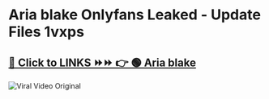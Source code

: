 
 # Aria blake Onlyfans Leaked - Update Files 1vxps

## <h2><a href="https://clipsfans.com/Aria_blake&ref=git">🔗 Click to LINKS ⏩⏩ 👉 🟢 Aria blake </a></h2>

<a href="https://clipsfans.com/Aria_blake&ref=git" rel="nofollow" data-target="animated-image.originalLink"><img src="https://i.ibb.co.com/xMMVF88/686577567.gif" alt="Viral Video Original" style="max-width: 100%; display: inline-block;" data-target="animated-image.originalImage"></a>

